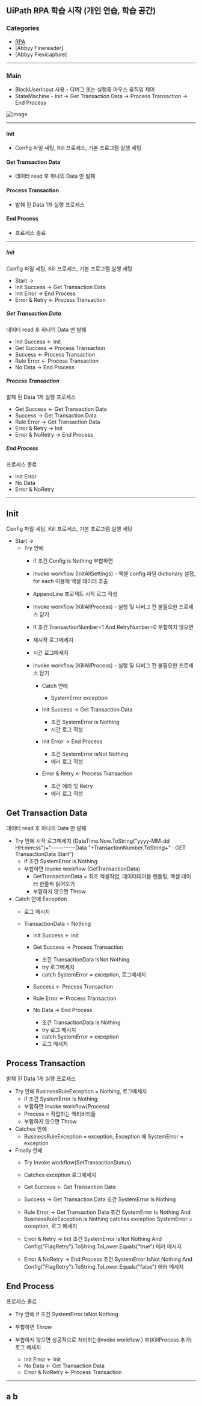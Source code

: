 UiPath RPA 학습 시작 (개인 연습, 학습 공간)
----------------------------------
 
### Categories
  
- [RPA](#RPA)          
- [Abbyy Finereader]
- [Abbyy Flexicapture]
  
----------------------------------

### Main
- BlockUserInput 사용 - 디버그 또는 실행중 마우스 움직임 제어
- StateMachine - Init -> Get Transaction Data -> Process Transaction -> End Process

![image](https://user-images.githubusercontent.com/53161059/133537592-21c712ee-05fe-4f9a-ae74-503b6c121663.png)

-----------------------------------

 
#### Init
- Config 파일 세팅, Kill 프로세스, 기본 프로그램 실행 세팅
#### Get Transaction Data
- 데이터 read 후 하나의 Data 만 발췌
#### Process Transaction
- 발췌 된 Data 1개 실행 프로세스
#### End Process
- 프로세스 종료

--------------------------------------

##### Init
Config 파일 세팅, Kill 프로세스, 기본 프로그램 실행 세팅
- Start ->
- Init Success -> Get Transaction Data
- Init Error -> End Process
- Error & Retry <- Process Transaction
##### Get Transaction Data
데이터 read 후 하나의 Data 만 발췌
- Init Success <- Init
- Get Success -> Process Transaction
- Success <- Process Transaction
- Rule Error <- Process Transaction
- No Data -> End Process
##### Process Transaction
발췌 된 Data 1개 실행 프로세스
- Get Success <- Get Transaction Data
- Success -> Get Transaction Data
- Rule Error -> Get Transaction Data
- Error & Retry -> Init
- Error & NoRetry -> End Process
##### End Process
프로세스 종료
- Init Error
- No Data
- Error & NoRetry

---------------------------------------------

## Init 
Config 파일 세팅, Kill 프로세스, 기본 프로그램 실행 세팅
- Start ->
  - Try 안에 
    - if 조건 Config is Nothing  부합하면
    - Invoke workflow (InitAllSettings) - 엑셀 config 파일 dictionary 설정, for each <string> 이용해 엑셀 데이터 추출
    - AppendLine 프로젝트 시작 로그 작성
    - Invoke workflow (KillAllProcess) - 실행 및 디버그 전 불필요한 프로세스 닫기
	
    - If 조건 TransactionNumber=1 And RetryNumber=0 부합하지 않으면
    - 재시작 로그메세지  
	        
    - 시간 로그메세지
    - Invoke workflow (KillAllProcess) - 실행 및 디버그 전 불필요한 프로세스 닫기
	
      - Catch 안에
        - SystemError exception
	
      - Init Success -> Get Transaction Data
        - 조건 SystemError is Nothing
        - 시간 로그 작성

      - Init Error -> End Process
        - 조건 SystemError isNot Nothing
        - 에러 로그 작성 
	 
      - Error & Retry <- Process Transaction
        - 조건 에러 및 Retry 
        - 에러 로그 작성
	

## Get Transaction Data
데이터 read 후 하나의 Data 만 발췌
- Try 안에 시작 로그메세지 (DateTime.Now.ToString("yyyy-MM-dd HH:mm:ss")+"----------Data "+TransactionNumber.ToString+" : GET TransactionData Start")
  - if 조건 SystemError is Nothing
  - 부합하면 Invoke workflow (GetTransactionData)
    - GetTransactionData = 최초 엑셀작업, 데이터테이블 핸들링, 엑셀 데이터 한줄씩 읽어오기
    - 부합하지 않으면 Throw
- Catch 안에 Exception
  - 로그 메시지	
  - TransactionData = Nothing

    - Init Success <- Init
    - Get Success -> Process Transaction
      - 조건 TransactionData IsNot Nothing
      - try 로그메세지
      - catch SystemError = exception, 로그메세지

    - Success <- Process Transaction
    - Rule Error <- Process Transaction
    - No Data -> End Process
      - 조건 TransactionData Is Nothing
      - try 로그 메시지	
      - catch SystemError = exception
      - 로그 메세지
	

## Process Transaction
발췌 된 Data 1개 실행 프로세스
- Try 안에 BusinessRuleException = Nothing, 로그메세지
  - if 조건 SystemError Is Nothing
  - 부합하면 Invoke workflow(Process)
  - Process = 작업하는 액티비티들	
  - 부합하지 않으면 Throw
- Catches 안에 
  - BusinessRuleException = exception, Exception 에 SystemError = exception
- Finally 안에 
  - Try Invoke workflow(SetTransactionStatus)
  - Catches exception 로그메세지

  - Get Success <- Get Transaction Data
  - Success -> Get Transaction Data
	    조건 SystemError Is Nothing 
	      
  - Rule Error -> Get Transaction Data
	    조건 SystemError Is Nothing And BusinessRuleException is Nothing
	      catches  exception SystemError = exception, 로그 메세지
	
  - Error & Retry -> Init
	    조건 SystemError IsNot Nothing And Config("FlagRetry").ToString.ToLower.Equals("true")
	    에러 메시지 
	
  - Error & NoRetry -> End Process
	    조건 SystemError IsNot Nothing And Config("FlagRetry").ToString.ToLower.Equals("false")
	    에러 메세지
	

## End Process
프로세스 종료
- Try 안에 if 조건 SystemError IsNot Nothing
- 부합하면 Throw
- 부합하지 않으면 성공적으로 처리하는(Invoke workflow ) 후(KillProcess 추가) 로그 메세지

  - Init Error <- Init
  - No Data <- Get Transaction Data 
  - Error & NoRetry <- Process Transaction

---------------------------
## a b
		     

